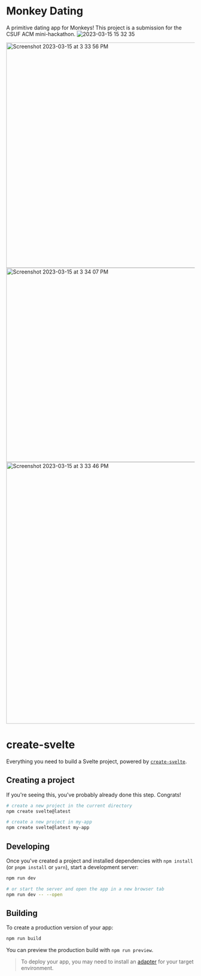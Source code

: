 # Monkey Dating
A primitive dating app for Monkeys! This project is a submission for the CSUF ACM mini-hackathon.
![2023-03-15 15 32 35](https://user-images.githubusercontent.com/71571206/225458332-ce58bb6a-ab4e-45c2-a775-2e88205651f8.gif)

<img width="601" alt="Screenshot 2023-03-15 at 3 33 56 PM" src="https://user-images.githubusercontent.com/71571206/225458600-0abb9c66-f477-4398-9346-1605d6f3d9af.png">

<img width="518" alt="Screenshot 2023-03-15 at 3 34 07 PM" src="https://user-images.githubusercontent.com/71571206/225458605-899ee149-f449-4d1d-977f-d04fcf251893.png">

<img width="698" alt="Screenshot 2023-03-15 at 3 33 46 PM" src="https://user-images.githubusercontent.com/71571206/225458613-006d7c51-e6cd-4896-99ce-844c27f0b00b.png">

# create-svelte

Everything you need to build a Svelte project, powered by [`create-svelte`](https://github.com/sveltejs/kit/tree/master/packages/create-svelte).

## Creating a project

If you're seeing this, you've probably already done this step. Congrats!

```bash
# create a new project in the current directory
npm create svelte@latest

# create a new project in my-app
npm create svelte@latest my-app
```

## Developing

Once you've created a project and installed dependencies with `npm install` (or `pnpm install` or `yarn`), start a development server:

```bash
npm run dev

# or start the server and open the app in a new browser tab
npm run dev -- --open
```

## Building

To create a production version of your app:

```bash
npm run build
```

You can preview the production build with `npm run preview`.

> To deploy your app, you may need to install an [adapter](https://kit.svelte.dev/docs/adapters) for your target environment.
